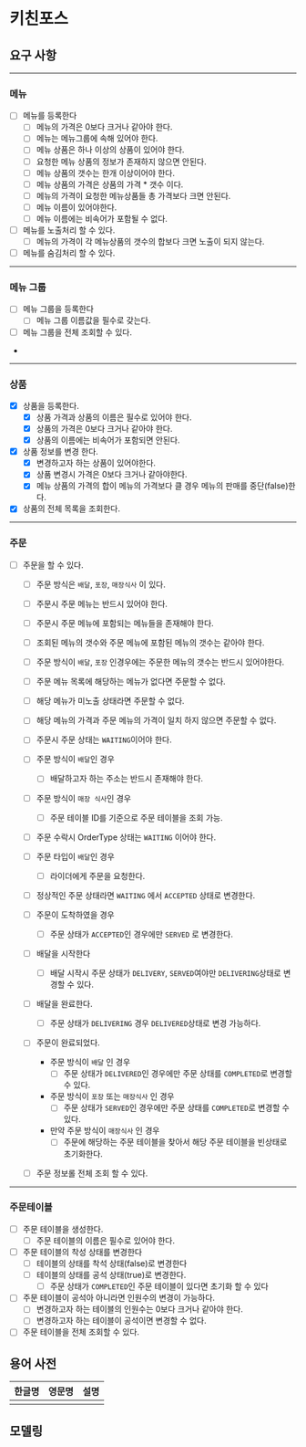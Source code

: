 # 키친포스

## 요구 사항

----

### 메뉴

- [ ] 메뉴를 등록한다
    - [ ] 메뉴의 가격은 0보다 크거나 같아야 한다.
    - [ ] 메뉴는 메뉴그룹에 속해 있어야 한다.
    - [ ] 메뉴 상품은 하나 이상의 상품이 있어야 한다.
    - [ ] 요청한 메뉴 상품의 정보가 존재하지 않으면 안된다.
    - [ ] 메뉴 상품의 갯수는 한개 이상이어야 한다.
    - [ ] 메뉴 상품의 가격은 상품의 가격 * 갯수 이다.
    - [ ] 메뉴의 가격이 요청한 메뉴상품들 총 가격보다 크면 안된다.
    - [ ] 메뉴 이름이 있어야한다.
    - [ ] 메뉴 이름에는 비속어가 포함될 수 없다.

- [ ] 메뉴를 노출처리 할 수 있다.
    - [ ]  메뉴의 가격이 각 메뉴상품의 갯수의 합보다 크면 노출이 되지 않는다.
- [ ] 메뉴를 숨김처리 할 수 있다.

----

### 메뉴 그룹

- [ ] 메뉴 그룹을 등록한다
    - [ ] 메뉴 그룹 이름값을 필수로 갖는다.
- [ ] 메뉴 그룹을 전체 조회할 수 있다.
-

----

### 상품

- [X] 상품을 등록한다.
    - [X] 상품 가격과 상품의 이름은 필수로 있어야 한다.
    - [X] 상품의 가격은 0보다 크거나 같아야 한다.
    - [X] 상품의 이름에는 비속어가 포함되면 안된다.

- [X] 상품 정보를 변경 한다.
    - [X] 변경하고자 하는 상품이 있어야한다.
    - [X] 상품 변경시 가격은 0보다 크거나 같아야한다.
    - [X] 메뉴 상품의 가격의 합이 메뉴의 가격보다 클 경우 메뉴의 판매를 중단(false)한다.

- [X] 상품의 전체 목록을 조회한다.

----

### 주문

- [ ] 주문을 할 수 있다.
    - [ ] 주문 방식은 `배달`, `포장`, `매장식사` 이 있다.
    - [ ] 주문시 주문 메뉴는 반드시 있어야 한다.
    - [ ] 주문시 주문 메뉴에 포함되는 메뉴들을 존재해야 한다.
    - [ ] 조회된 메뉴의 갯수와 주문 메뉴에 포함된 메뉴의 갯수는 같아야 한다.
    - [ ] 주문 방식이 `배달`, `포장` 인경우에는 주문한 메뉴의 갯수는 반드시 있어야한다.
    - [ ] 주문 메뉴 목록에 해당하는 메뉴가 없다면 주문할 수 없다.
    - [ ] 해당 메뉴가 미노출 상태라면 주문할 수 없다.
    - [ ] 해당 메뉴의 가격과 주문 메뉴의 가격이 일치 하지 않으면 주문할 수 없다.
    - [ ] 주문시 주문 상태는 `WAITING`이어야 한다.
    - [ ] 주문 방식이 `배달`인 경우
        - [ ] 배달하고자 하는 주소는 반드시 존재해야 한다.
    - [ ] 주문 방식이 `매장 식사`인 경우
        - [ ] 주문 테이블 ID를 기준으로 주문 테이블을 조회 가능.

    - [ ] 주문 수락시 OrderType 상태는 `WAITING` 이어야 한다.
    - [ ] 주문 타입이 `배달`인 경우
        - [ ] 라이더에게 주문을 요청한다.
    - [ ] 정상적인 주문 상태라면 `WAITING` 에서 `ACCEPTED` 상태로 변경한다.

    - [ ] 주문이 도착하였을 경우
        - [ ] 주문 상태가 `ACCEPTED`인 경우에만 `SERVED` 로 변경한다.

    - [ ] 배달을 시작한다
        - [ ] 배달 시작시 주문 상태가 `DELIVERY`, `SERVED`여야만 `DELIVERING`상태로 변경할 수 있다.

    - [ ] 배달을 완료한다.
        - [ ] 주문 상태가 `DELIVERING` 경우 `DELIVERED`상태로 변경 가능하다.

    - [ ] 주문이 완료되었다.
        - 주문 방식이 `배달` 인 경우
            - [ ] 주문 상태가 `DELIVERED`인 경우에만 주문 상태를 `COMPLETED`로 변경할 수 있다.
        - 주문 방식이 `포장` 또는 `매장식사` 인 경우
            - [ ] 주문 상태가 `SERVED`인 경우에만 주문 상태를 `COMPLETED`로 변경할 수 있다.
        - 만약 주문 방식이 `매장식사` 인 경우
            - [ ] 주문에 해당하는 주문 테이블을 찾아서 해당 주문 테이블을 빈상태로 초기화한다.
    - [ ] 주문 정보롤 전체 조회 할 수 있다.

----

### 주문테이블

- [ ] 주문 테이블을 생성한다.
    - [ ] 주문 테이블의 이름은 필수로 있어야 한다.

- [ ] 주문 테이블의 착성 상태를 변경한다
    - [ ] 테이블의 상태를 착석 상태(false)로 변경한다
    - [ ] 테이블의 상태를 공석 상태(true)로 변경한다.
        - [ ] 주문 상태가 `COMPLETED`인 주문 테이블이 있다면 초기화 할 수 있다

- [ ] 주문 테이블이 공석아 아니라면 인원수의 변경이 가능하다.
    - [ ] 변경하고자 하는 테이블의 인원수는 0보다 크거나 같아야 한다.
    - [ ] 변경하고자 하는 테이블이 공석이면 변경할 수 없다.

- [ ] 주문 테이블을 전체 조회할 수 있다.

## 용어 사전

| 한글명 | 영문명 | 설명 |
| --- | --- | --- |
|  |  |  |

## 모델링

